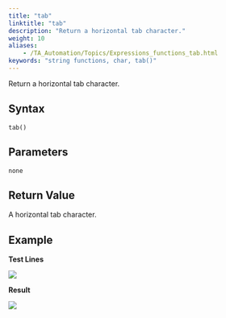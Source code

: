 ```yaml
--- 
title: "tab"
linktitle: "tab"
description: "Return a horizontal tab character."
weight: 10
aliases: 
    - /TA_Automation/Topics/Expressions_functions_tab.html
keywords: "string functions, char, tab()"
---
```


Return a horizontal tab character.

## Syntax

`tab()`

## Parameters

`none`

## Return Value

A horizontal tab character.

## Example

**Test Lines**

![](/images/TA_Automation/Images/automationguide_stringfunction_tab_pgm.png)

**Result**

![](/images/TA_Automation/Images/automationguide_stringfunction_tab_res.png)




